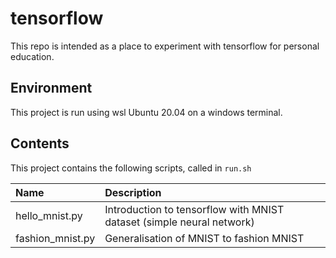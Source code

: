 # tensorflow
This repo is intended as a place to experiment with tensorflow for
personal education.

## Environment
This project is run using wsl Ubuntu 20.04 on a windows terminal.

## Contents
This project contains the following scripts, called in `run.sh`

| Name             | Description                                                           |
|:-----------------|:----------------------------------------------------------------------|
| hello_mnist.py   | Introduction to tensorflow with MNIST dataset (simple neural network) |
| fashion_mnist.py | Generalisation of MNIST to fashion MNIST                              |
